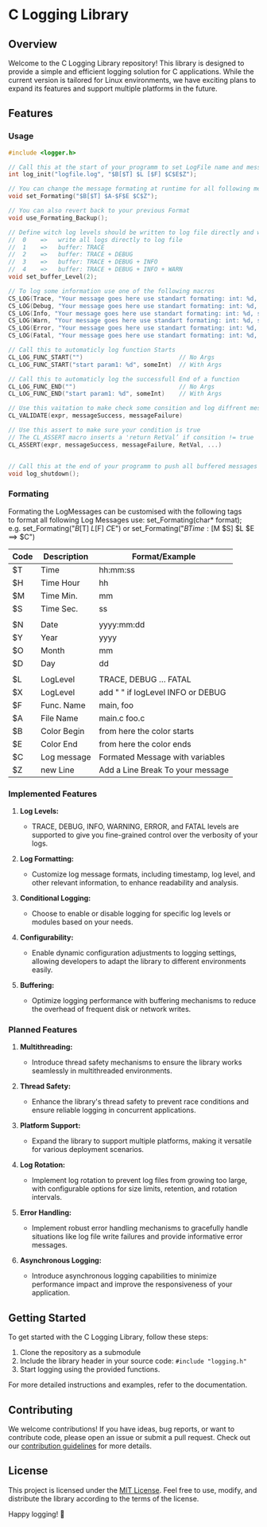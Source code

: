 # C Logging Library

## Overview

Welcome to the C Logging Library repository! This library is designed to provide a simple and efficient logging solution for C applications. While the current version is tailored for Linux environments, we have exciting plans to expand its features and support multiple platforms in the future.

## Features

### Usage

```C
#include <logger.h>

// Call this at the start of your programm to set LogFile name and message formating
int log_init("logfile.log", "$B[$T] $L [$F] $C$E$Z");

// You can change the message formating at runtime for all following messages
void set_Formating("$B[$T] $A-$F$E $C$Z");

// You can also revert back to your previous Format
void use_Formating_Backup();

// Define witch log levels should be written to log file directly and witch should be buffered
//  0    =>   write all logs directly to log file
//  1    =>   buffer: TRACE
//  2    =>   buffer: TRACE + DEBUG
//  3    =>   buffer: TRACE + DEBUG + INFO
//  4    =>   buffer: TRACE + DEBUG + INFO + WARN
void set_buffer_Level(2);

// To log some information use one of the following macros
CS_LOG(Trace, "Your message goes here use standart formating: int: %d, string: %s", someInt, someStr)
CS_LOG(Debug, "Your message goes here use standart formating: int: %d, string: %s", someInt, someStr)
CS_LOG(Info, "Your message goes here use standart formating: int: %d, string: %s", someInt, someStr)
CS_LOG(Warn, "Your message goes here use standart formating: int: %d, string: %s", someInt, someStr)
CS_LOG(Error, "Your message goes here use standart formating: int: %d, string: %s", someInt, someStr)
CS_LOG(Fatal, "Your message goes here use standart formating: int: %d, string: %s", someInt, someStr)

// Call this to automaticly log function Starts 
CL_LOG_FUNC_START("")                           // No Args
CL_LOG_FUNC_START("start param1: %d", someInt)  // With Args

// Call this to automaticly log the successfull End of a function
CL_LOG_FUNC_END("")                             // No Args
CL_LOG_FUNC_END("start param1: %d", someInt)    // With Args

// Use this vaitation to make check some consition and log diffrent messages
CL_VALIDATE(expr, messageSuccess, messageFailure)

// Use this assert to make sure your condition is true
// The CL_ASSERT macro inserts a 'return RetVal’ if consition != true 
CL_ASSERT(expr, messageSuccess, messageFailure, RetVal, ...)


// Call this at the end of your programm to push all buffered messages into the log file
void log_shutdown();

```

### Formating
Formating the LogMessages can be customised with the following tags<br>
to format all following Log Messages use: set_Formating(char* format);<br>
e.g. set_Formating("$B[$T] $L [$F]  $C$E")  or set_Formating("$BTime:[$M $S] $L $E ==> $C")

| Code | Description | Format/Example                    |
|------|-------------|-----------------------------------|
| $T   | Time        | hh:mm:ss                          |
| $H   | Time Hour   | hh                                |
| $M   | Time Min.   | mm                                |
| $S   | Time Sec.   | ss                                |
|      |             |                                   |
| $N   | Date        | yyyy:mm:dd                        |
| $Y	 | Year	      | yyyy                              |
| $O	 | Month	      | mm                                |
| $D	 | Day	      | dd                                |
|      |             |                                   |
| $L	 | LogLevel    | TRACE, DEBUG … FATAL              |
| $X	 | LogLevel    | add " " if logLevel INFO or DEBUG |
| $F	 | Func. Name  | main, foo                         |
| $A	 | File Name	| main.c foo.c                      |
| $B	 | Color Begin	| from here the color starts        |
| $E	 | Color End	| from here the color ends          |
| $C	 | Log message | Formated Message with variables   |
| $Z   | new Line    | Add a Line Break To your message  |

### Implemented Features

1. **Log Levels:**
   - TRACE, DEBUG, INFO, WARNING, ERROR, and FATAL levels are supported to give you fine-grained control over the verbosity of your logs.

2. **Log Formatting:**
   - Customize log message formats, including timestamp, log level, and other relevant information, to enhance readability and analysis.

3. **Conditional Logging:**
   - Choose to enable or disable logging for specific log levels or modules based on your needs.

4. **Configurability:**
   - Enable dynamic configuration adjustments to logging settings, allowing developers to adapt the library to different environments easily.

5. **Buffering:**
   - Optimize logging performance with buffering mechanisms to reduce the overhead of frequent disk or network writes.

### Planned Features

1. **Multithreading:**
   - Introduce thread safety mechanisms to ensure the library works seamlessly in multithreaded environments.

2. **Thread Safety:**
   - Enhance the library's thread safety to prevent race conditions and ensure reliable logging in concurrent applications.

3. **Platform Support:**
   - Expand the library to support multiple platforms, making it versatile for various deployment scenarios.

4. **Log Rotation:**
   - Implement log rotation to prevent log files from growing too large, with configurable options for size limits, retention, and rotation intervals.

5. **Error Handling:**
   - Implement robust error handling mechanisms to gracefully handle situations like log file write failures and provide informative error messages.

6. **Asynchronous Logging:**
   - Introduce asynchronous logging capabilities to minimize performance impact and improve the responsiveness of your application.

## Getting Started

To get started with the C Logging Library, follow these steps:

1. Clone the repository as a submodule
2. Include the library header in your source code: `#include "logging.h"`
3. Start logging using the provided functions.

For more detailed instructions and examples, refer to the documentation.

## Contributing

We welcome contributions! If you have ideas, bug reports, or want to contribute code, please open an issue or submit a pull request. Check out our [contribution guidelines](CONTRIBUTING.md) for more details.

## License

This project is licensed under the [MIT License](LICENSE). Feel free to use, modify, and distribute the library according to the terms of the license.

Happy logging! 📝
